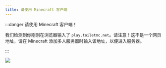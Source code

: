 ```yaml
---
title: 请使用 Minecraft 客户端
---
```


:::danger 请使用 Minecraft 客户端！

我们检测到你刚刚在浏览器输入了 `play.toiletmc.net`。请注意！这不是一个网页地址，请在 Minecraft 添加多人服务器时输入该地址，以便进入服务器。

:::

![](/img/client-screens/java-client.png)

